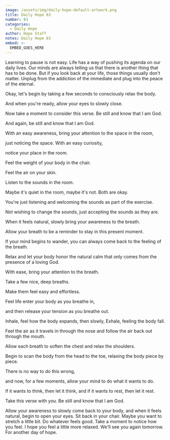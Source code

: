 ```yaml
---
image: /assets/img/daily-hope-default-artwork.png
title: Daily Hope 83
number: 83
categories:
  - Daily Hope
author: Hope Staff
notes: Daily Hope 83
embed: >-
  EMBED_GOES_HERE
---
```

Learning to pause is not easy. Life has a way of pushing its agenda on our daily lives. Our minds are always telling us that there is another thing that has to be done. But if you look back at your life, those things usually don't matter. Unplug from the addiction of the immediate and plug into the peace of the eternal.

Okay, let's begin by taking a few seconds to consciously relax the body.

And when you're ready, allow your eyes to slowly close.

Now take a moment to consider this verse. Be still and know that I am God.

And again, be still and know that I am God.

With an easy awareness, bring your attention to the space in the room,

just noticing the space. With an easy curiosity,

notice your place in the room.

Feel the weight of your body in the chair.

Feel the air on your skin.

Listen to the sounds in the room.

Maybe it's quiet in the room, maybe it's not. Both are okay.

You're just listening and welcoming the sounds as part of the exercise.

Not wishing to change the sounds, just accepting the sounds as they are.

When it feels natural, slowly bring your awareness to the breath.

Allow your breath to be a reminder to stay in this present moment.

If your mind begins to wander, you can always come back to the feeling of the breath.

Relax and let your body honor the natural calm that only comes from the presence of a loving God.

With ease, bring your attention to the breath.

Take a few nice, deep breaths.

Make them feel easy and effortless.

Feel life enter your body as you breathe in,

and then release your tension as you breathe out.

Inhale, feel how the body expands, then slowly, Exhale, feeling the body fall.

Feel the air as it travels in through the nose and follow the air back out through the mouth.

Allow each breath to soften the chest and relax the shoulders.

Begin to scan the body from the head to the toe, relaxing the body piece by piece.

There is no way to do this wrong,

and now, for a few moments, allow your mind to do what it wants to do.

If it wants to think, then let it think, and if it wants to rest, then let it rest.

Take this verse with you. Be still and know that I am God.

Allow your awareness to slowly come back to your body, and when it feels natural, begin to open your eyes. Sit back in your chair. Maybe you want to stretch a little bit. Do whatever feels good. Take a moment to notice how you feel. I hope you feel a little more relaxed. We'll see you again tomorrow. For another day of hope.

